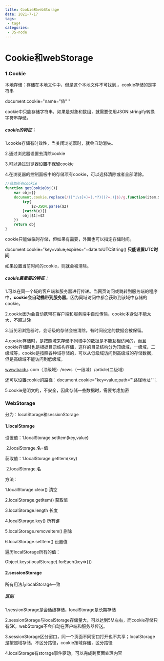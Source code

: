 ```yaml
---
title: Cookie和webStorage
date: 2021-7-17
tags:
 - tag4
categories: 
 - JS-node
---
```


# Cookie和webStorage

### 1.Cookie

  本地存储：存储在本地文件中，但是这个本地文件不可找到.。cookie存储的是字符串

document.cookie="name="值" "

cookie中只能存储字符串，如果是对象和数组，就需要使用JSON.stringify转换字符串存储。

##### cookie的特征：

1.cookie存储有时效性，当关闭浏览器时，就会自动消失。

2.通过浏览器设置去清除cookie

3.可以通过浏览器设置不保留cookie

4.在浏览器的控制面板中的存储项有cookie，可以选择清除或者全部清除。

```javascript
//获取所有cookie
function getCookieObj(){
    var obj={}
    document.cookie.replace(/([^;\s]+)=(.*?)((?=;)|$)/g,function(item,$1,$2){
        try{
            $2=JSON.parse($2)
        }catch(e){}
        obj[$1]=$2
    })
    return obj
}
```

cookie只能做临时存储，但如果有需要，外面也可以指定存储时间。

document.cookie=”key=value;expires=“+date.toUTCString()   **只能设置UTC时间**

如果设置当前时间的cookie，则就会被清除。

##### cookie最重要的特征：

1.可以在同一个域的客户端和服务器进行传递。当网页访问或跳转到服务端的程序中，**cookie会自动携带到服务器**。因为同域访问中都会获取到该域中存储的cookie。

2.cookie因为会自动携带在客户端和服务端中自动传输，cookie本身就不能太大，不超过5k

3.当关闭浏览器时，会话级的存储会被清除，有时间设定的数据会被保留。

4.cookie存储时，是按照域来存储不同域中的数据是不能互相访问的，而且cookie存储时也是根据目录结构存储，这样的目录结构分为顶级域，一级域，二级域等，cookie是按照各种域存储的，可以从低级域访问到高级域的存储数据，但是高级域不能访问到低级域。

www.baidu. com（顶级域）/news（一级域）/article(二级域)

还可以设置cookie的路径：document.cookie="key=value;path="'路径地址“'；

5.cookie是明文的，不安全，因此存储一些数据时，需要考虑加密

### WebStorage

分为：localStorage和sessionStorage

#### 1.localStorage

设置值：1.localStorage.setItem(key,value)

​				2.localStorage.名=值

获取值：1.localStorage.getItem(key)

​				2.localStorage.名

方法：

1.localStorage.clear()   清空

2.localStorage.getItem() 获取值

3.localStorage.length  长度

4.localStorage.key()  所有键

5.localStorage.removeItem() 删除

6.localStorage.setItem() 设置值

遍历localStorage所有的值：

Object.keys(localStorage).forEach(key=>{})

#### 2.sessionStorage

所有用法与localStorage一致

##### 区别

1.sessionStorage是会话级存储，localStorage是长期存储

2.sessionStorage与localStorage存储量大，可以达到5M左右，而cookie存储只有5K，webStorage不会自动在客户端和服务器传送。

3.sessionStorage区分窗口，同一个页面不同窗口打开也不共享；localStorage是按照域存储，不区分路径，cookie按域存储，区分路径

4.localStorage有storage事件驱动，可以完成跨页面处理内容

